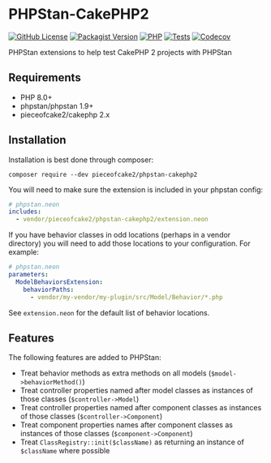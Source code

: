 # PHPStan-CakePHP2

[![GitHub License](https://img.shields.io/github/license/pieceofcake2/phpstan-cakephp2?label=License)](LICENSE)
[![Packagist Version](https://img.shields.io/packagist/v/pieceofcake2/phpstan-cakephp2?label=Packagist)](https://packagist.org/packages/pieceofcake2/phpstan-cakephp2)
[![PHP](https://img.shields.io/packagist/dependency-v/pieceofcake2/phpstan-cakephp2/php?logo=php&logoColor=%23FFFFFF&label=PHP&labelColor=%23777BB4&color=%23FFFFFF)](https://packagist.org/packages/pieceofcake2/phpstan-cakephp2)
[![Tests](https://img.shields.io/github/actions/workflow/status/pieceofcake2/phpstan-cakephp2/CI.yml?label=CI)](https://github.com/pieceofcake2/phpstan-cakephp2/actions/workflows/tests.yml)
[![Codecov](https://img.shields.io/codecov/c/gh/pieceofcake2/phpstan-cakephp2?label=Coverage)](https://codecov.io/gh/pieceofcake2/phpstan-cakephp2)

PHPStan extensions to help test CakePHP 2 projects with PHPStan

## Requirements

* PHP 8.0+
* phpstan/phpstan 1.9+
* pieceofcake2/cakephp 2.x

## Installation

Installation is best done through composer:
```shell
composer require --dev pieceofcake2/phpstan-cakephp2
```

You will need to make sure the extension is included in your phpstan config:
```yaml
# phpstan.neon
includes:
  - vendor/pieceofcake2/phpstan-cakephp2/extension.neon
```

If you have behavior classes in odd locations (perhaps in a vendor directory) you will need to add those locations to
your configuration. For example:
```yaml
# phpstan.neon
parameters:
  ModelBehaviorsExtension:
    behaviorPaths:
      - vendor/my-vendor/my-plugin/src/Model/Behavior/*.php
```
See `extension.neon` for the default list of behavior locations.

## Features

The following features are added to PHPStan:

* Treat behavior methods as extra methods on all models (`$model->behaviorMethod()`)
* Treat controller properties named after model classes as instances of those classes (`$controller->Model`)
* Treat controller properties named after component classes as instances of those classes (`$controller->Component`)
* Treat component properties names after component classes as instances of those classes (`$component->Component`)
* Treat `ClassRegistry::init($className)` as returning an instance of `$className` where possible
